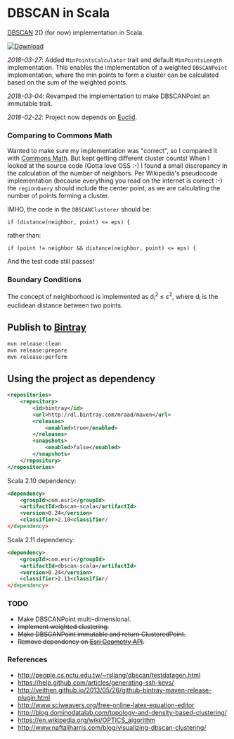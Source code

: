 # DBSCAN in Scala

[DBSCAN](https://en.wikipedia.org/wiki/DBSCAN) 2D (for now) implementation in Scala.

[![Download](https://api.bintray.com/packages/mraad/maven/dbscan-scala/images/download.svg)](https://bintray.com/mraad/maven/dbscan-scala/_latestVersion)

*2018-03-27*: Added `MinPointsCalculator` trait and default `MinPointsLength` implementation. This enables the implementation of a weighted `DBSCANPoint` implementation, where the min points to form a cluster can be calculated based on the sum of the weighted points.

*2018-03-04*: Revamped the implementation to make DBSCANPoint an immutable trait.

*2018-02-22*: Project now depends on [Euclid](https://github.com/mraad/euclid).

### Comparing to Commons Math

Wanted to make sure my implementation was "correct", so I compared it with [Commons Math](https://commons.apache.org/proper/commons-math/).  But kept getting different cluster counts! When I looked at the source code (Gotta love OSS :-) I found a small discrepancy in the calculation of the number of neighbors.  Per Wikipedia's pseudocode implementation (because everything you read on the internet is correct :-) the `regionQuery` should include the center point, as we are calculating the number of points forming a cluster.

IMHO, the code in the `DBSCANClusterer` should be:

```
if (distance(neighbor, point) <= eps) {
```

rather than:

```
if (point != neighbor && distance(neighbor, point) <= eps) {
```

And the test code still passes!

### Boundary Conditions

The concept of neighborhood is implemented as d<sub>i</sub><sup>2</sup> &le; &epsilon;<sup>2</sup>, where d<sub>i</sub> is the euclidean distance between two points.

## Publish to [Bintray](https://bintray.com/mraad/maven/dbscan-scala/view)

```bash
mvn release:clean
mvn release:prepare
mvn release:perform
```

## Using the project as dependency

```xml
<repositories>
    <repository>
        <id>bintray</id>
        <url>http://dl.bintray.com/mraad/maven</url>
        <releases>
            <enabled>true</enabled>
        </releases>
        <snapshots>
            <enabled>false</enabled>
        </snapshots>
    </repository>
</repositories>
```

Scala 2.10 dependency:

```xml
<dependency>
    <groupId>com.esri</groupId>
    <artifactId>dbscan-scala</artifactId>
    <version>0.24</version>
    <classifier>2.10<classifier/
</dependency>
```

Scala 2.11 dependency:

```xml
<dependency>
    <groupId>com.esri</groupId>
    <artifactId>dbscan-scala</artifactId>
    <version>0.24</version>
    <classifier>2.11<classifier/
</dependency>
```

### TODO

- Make DBSCANPoint multi-dimensional.
- ~~Implement weighted clustering.~~
- ~~Make DBSCANPoint immutable and return ClusteredPoint.~~
- ~~Remove dependency on [Esri Geometry API](https://github.com/Esri/geometry-api-java).~~

### References

* http://people.cs.nctu.edu.tw/~rsliang/dbscan/testdatagen.html
* https://help.github.com/articles/generating-ssh-keys/
* http://veithen.github.io/2013/05/26/github-bintray-maven-release-plugin.html
* http://www.sciweavers.org/free-online-latex-equation-editor
* http://blog.dominodatalab.com/topology-and-density-based-clustering/
* https://en.wikipedia.org/wiki/OPTICS_algorithm
* http://www.naftaliharris.com/blog/visualizing-dbscan-clustering/
